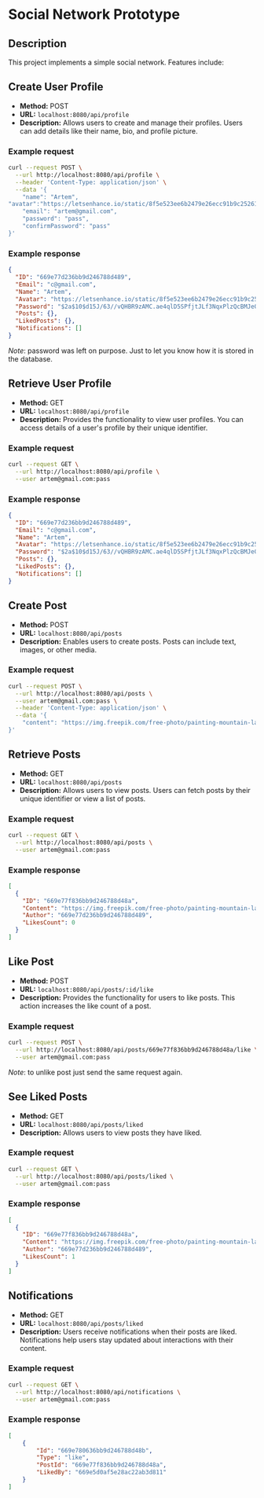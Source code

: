 # Social Network Prototype

## Description

This project implements a simple social network. Features include:

## Create User Profile

- **Method:** POST
- **URL:** `localhost:8080/api/profile`
- **Description:** Allows users to create and manage their profiles. Users can add details like their name, bio, and profile picture.

### Example request
```bash
curl --request POST \
  --url http://localhost:8080/api/profile \
  --header 'Content-Type: application/json' \
  --data '{
	"name": "Artem",
"avatar":"https://letsenhance.io/static/8f5e523ee6b2479e26ecc91b9c25261e/1015f/MainAfter.jpg",
	"email": "artem@gmail.com",
	"password": "pass",
	"confirmPassword": "pass"
}'
```

### Example response
```json
{
  "ID": "669e77d236bb9d246788d489",
  "Email": "c@gmail.com",
  "Name": "Artem",
  "Avatar": "https://letsenhance.io/static/8f5e523ee6b2479e26ecc91b9c25261e/1015f/MainAfter.jpg",
  "Password": "$2a$10$d15J/63//vQHBR9zAMC.ae4qlD5SPfjtJLf3NqxPlzQcBMJe0ZjYm",
  "Posts": {},
  "LikedPosts": {},
  "Notifications": []
}
```
*Note*: password was left on purpose. Just to let you know how it is stored in the database.


## Retrieve User Profile

- **Method:** GET
- **URL:** `localhost:8080/api/profile`
- **Description:** Provides the functionality to view user profiles. You can access details of a user's profile by their unique identifier.

### Example request
```bash
curl --request GET \
  --url http://localhost:8080/api/profile \
  --user artem@gmail.com:pass
```

### Example response
```json
{
  "ID": "669e77d236bb9d246788d489",
  "Email": "c@gmail.com",
  "Name": "Artem",
  "Avatar": "https://letsenhance.io/static/8f5e523ee6b2479e26ecc91b9c25261e/1015f/MainAfter.jpg",
  "Password": "$2a$10$d15J/63//vQHBR9zAMC.ae4qlD5SPfjtJLf3NqxPlzQcBMJe0ZjYm",
  "Posts": {},
  "LikedPosts": {},
  "Notifications": []
}
```


## Create Post

- **Method:** POST
- **URL:** `localhost:8080/api/posts`
- **Description:** Enables users to create posts. Posts can include text, images, or other media.

### Example request
```bash
curl --request POST \
  --url http://localhost:8080/api/posts \
  --user artem@gmail.com:pass \
  --header 'Content-Type: application/json' \
  --data '{
	"content": "https://img.freepik.com/free-photo/painting-mountain-lake-with-mountain-background_188544-9126.jpg"
}'
```

## Retrieve Posts

- **Method:** GET
- **URL:** `localhost:8080/api/posts`
- **Description:** Allows users to view posts. Users can fetch posts by their unique identifier or view a list of posts.

### Example request
```bash
curl --request GET \
  --url http://localhost:8080/api/posts \
  --user artem@gmail.com:pass
```

### Example response
```json
[
  {
    "ID": "669e77f836bb9d246788d48a",
    "Content": "https://img.freepik.com/free-photo/painting-mountain-lake-with-mountain-background_188544-9126.jpg",
    "Author": "669e77d236bb9d246788d489",
    "LikesCount": 0
  }
]
```

## Like Post

- **Method:** POST
- **URL:** `localhost:8080/api/posts/:id/like`
- **Description:** Provides the functionality for users to like posts. This action increases the like count of a post.

### Example request
```bash
curl --request POST \
  --url http://localhost:8080/api/posts/669e77f836bb9d246788d48a/like \
  --user artem@gmail.com:pass
```

*Note*: to unlike post just send the same request again.

## See Liked Posts

- **Method:** GET
- **URL:** `localhost:8080/api/posts/liked`
- **Description:** Allows users to view posts they have liked.

### Example request
```bash
curl --request GET \
  --url http://localhost:8080/api/posts/liked \
  --user artem@gmail.com:pass
```

### Example response
```json
[
  {
    "ID": "669e77f836bb9d246788d48a",
    "Content": "https://img.freepik.com/free-photo/painting-mountain-lake-with-mountain-background_188544-9126.jpg",
    "Author": "669e77d236bb9d246788d489",
    "LikesCount": 1
  }
]
```

## Notifications

- **Method:** GET
- **URL:** `localhost:8080/api/posts/liked`
- **Description:** Users receive notifications when their posts are liked. Notifications help users stay updated about interactions with their content.

### Example request
```bash
curl --request GET \
  --url http://localhost:8080/api/notifications \
  --user artem@gmail.com:pass
```

### Example response
```json
[
	{
		"Id": "669e780636bb9d246788d48b",
		"Type": "like",
		"PostId": "669e77f836bb9d246788d48a",
		"LikedBy": "669e5d0af5e28ac22ab3d811"
	}
]
```